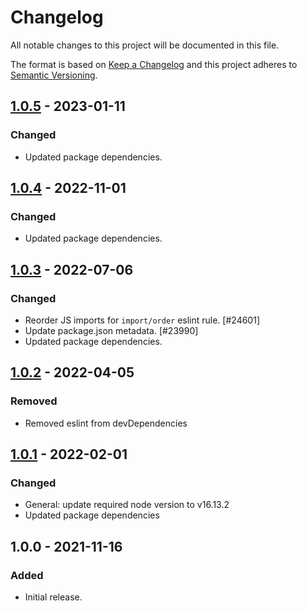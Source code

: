 # Changelog

All notable changes to this project will be documented in this file.

The format is based on [Keep a Changelog](https://keepachangelog.com/en/1.0.0/)
and this project adheres to [Semantic Versioning](https://semver.org/spec/v2.0.0.html).

## [1.0.5] - 2023-01-11
### Changed
- Updated package dependencies.

## [1.0.4] - 2022-11-01
### Changed
- Updated package dependencies.

## [1.0.3] - 2022-07-06
### Changed
- Reorder JS imports for `import/order` eslint rule. [#24601]
- Update package.json metadata. [#23990]
- Updated package dependencies.

## [1.0.2] - 2022-04-05
### Removed
- Removed eslint from devDependencies

## [1.0.1] - 2022-02-01
### Changed
- General: update required node version to v16.13.2
- Updated package dependencies

## 1.0.0 - 2021-11-16
### Added
- Initial release.

[1.0.5]: https://github.com/Automattic/eslint-config-target-es/compare/1.0.4...1.0.5
[1.0.4]: https://github.com/Automattic/eslint-config-target-es/compare/1.0.3...1.0.4
[1.0.3]: https://github.com/Automattic/eslint-config-target-es/compare/1.0.2...1.0.3
[1.0.2]: https://github.com/Automattic/eslint-config-target-es/compare/1.0.1...1.0.2
[1.0.1]: https://github.com/Automattic/eslint-config-target-es/compare/1.0.0...1.0.1
